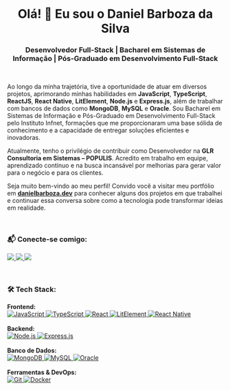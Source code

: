 <div align="center">
  <h1 align="center">Olá! 👋 Eu sou o Daniel Barboza da Silva</h1>
  <h3 align="center">Desenvolvedor Full-Stack | Bacharel em Sistemas de Informação | Pós-Graduado em Desenvolvimento Full-Stack</h3>
</div>

<br>

<p align="left">
  Ao longo da minha trajetória, tive a oportunidade de atuar em diversos projetos, aprimorando minhas habilidades em <strong>JavaScript</strong>, <strong>TypeScript</strong>, <strong>ReactJS</strong>, <strong>React Native</strong>, <strong>LitElement</strong>, <strong>Node.js</strong> e <strong>Express.js</strong>, além de trabalhar com bancos de dados como <strong>MongoDB</strong>, <strong>MySQL</strong> e <strong>Oracle</strong>. Sou Bacharel em Sistemas de Informação e Pós-Graduado em Desenvolvimento Full-Stack pelo Instituto Infnet, formações que me proporcionaram uma base sólida de conhecimento e a capacidade de entregar soluções eficientes e inovadoras.
</p>

<p align="left">
  Atualmente, tenho o privilégio de contribuir como Desenvolvedor na <strong>GLR Consultoria em Sistemas – POPULIS</strong>. Acredito em trabalho em equipe, aprendizado contínuo e na busca incansável por melhorias para gerar valor para o negócio e para os clientes.
</p>

<p align="left">
  Seja muito bem-vindo ao meu perfil! Convido você a visitar meu portfólio em <a href="https://www.danielbarboza.dev" target="_blank"><strong>danielbarboza.dev</strong></a> para conhecer alguns dos projetos em que trabalhei e continuar essa conversa sobre como a tecnologia pode transformar ideias em realidade.
</p>

<br>

<h3 align="left">📬 Conecte-se comigo:</h3>
<p align="left">
  <a href="https://www.danielbarboza.dev" target="_blank">
    <img src="https://img.shields.io/badge/Portfólio-3B82F6?style=for-the-badge&logo=rocket&logoColor=white" target="_blank">
  </a>
  <a href="https://www.linkedin.com/in/daniel-barboza-da-silva/" target="_blank">
    <img src="https://img.shields.io/badge/-LinkedIn-0077B5?style=for-the-badge&logo=linkedin&logoColor=white" target="_blank">
  </a>
  <a href="mailto:daniel80barboza@gmail.com">
    <img src="https://img.shields.io/badge/-Gmail-D14836?style=for-the-badge&logo=gmail&logoColor=white" target="_blank">
  </a>
</p>

<br>

<h3 align="left">🛠️ Tech Stack:</h3>
<p align="left">
  <strong>Frontend:</strong><br>
  <a href="https://developer.mozilla.org/en-US/docs/Web/JavaScript" target="_blank" rel="noreferrer">
    <img src="https://img.shields.io/badge/JavaScript-F7DF1E?style=for-the-badge&logo=javascript&logoColor=black" alt="JavaScript"/>
  </a>
  <a href="https://www.typescriptlang.org/" target="_blank" rel="noreferrer">
    <img src="https://img.shields.io/badge/TypeScript-3178C6?style=for-the-badge&logo=typescript&logoColor=white" alt="TypeScript"/>
  </a>
  <a href="https://reactjs.org/" target="_blank" rel="noreferrer">
    <img src="https://img.shields.io/badge/React-20232A?style=for-the-badge&logo=react&logoColor=61DAFB" alt="React"/>
  </a>
   <a href="https://lit.dev/" target="_blank" rel="noreferrer">
    <img src="https://img.shields.io/badge/LitElement-324FFF?style=for-the-badge&logo=lit&logoColor=white" alt="LitElement"/>
  </a>
  <a href="https://reactnative.dev/" target="_blank" rel="noreferrer">
    <img src="https://img.shields.io/badge/React_Native-20232A?style=for-the-badge&logo=react&logoColor=61DAFB" alt="React Native"/>
  </a>
  <br><br>
  <strong>Backend:</strong><br>
  <a href="https://nodejs.org" target="_blank" rel="noreferrer">
    <img src="https://img.shields.io/badge/Node.js-339933?style=for-the-badge&logo=nodedotjs&logoColor=white" alt="Node.js"/>
  </a>
  <a href="https://expressjs.com" target="_blank" rel="noreferrer">
    <img src="https://img.shields.io/badge/Express.js-000000?style=for-the-badge&logo=express&logoColor=white" alt="Express.js"/>
  </a>
  <br><br>
  <strong>Banco de Dados:</strong><br>
  <a href="https://www.mongodb.com/" target="_blank" rel="noreferrer">
    <img src="https://img.shields.io/badge/MongoDB-4EA94B?style=for-the-badge&logo=mongodb&logoColor=white" alt="MongoDB"/>
  </a>
  <a href="https://www.mysql.com/" target="_blank" rel="noreferrer">
    <img src="https://img.shields.io/badge/MySQL-4479A1?style=for-the-badge&logo=mysql&logoColor=white" alt="MySQL"/>
  </a>
  <a href="https://www.oracle.com/database/" target="_blank" rel="noreferrer">
    <img src="https://img.shields.io/badge/Oracle-F80000?style=for-the-badge&logo=oracle&logoColor=white" alt="Oracle"/>
  </a>
  <br><br>
  <strong>Ferramentas & DevOps:</strong><br>
  <a href="https://git-scm.com/" target="_blank" rel="noreferrer">
    <img src="https://img.shields.io/badge/Git-F05032?style=for-the-badge&logo=git&logoColor=white" alt="Git"/>
  </a>
  <a href="https://www.docker.com/" target="_blank" rel="noreferrer">
    <img src="https://img.shields.io/badge/Docker-2496ED?style=for-the-badge&logo=docker&logoColor=white" alt="Docker"/>
  </a>
</p>
